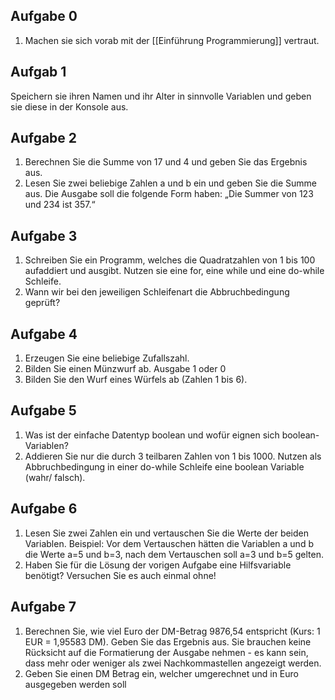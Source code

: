 ## Aufgabe 0
1) Machen sie sich vorab mit der [[Einführung Programmierung]] vertraut.

## Aufgab 1
Speichern sie ihren Namen und ihr Alter in sinnvolle Variablen und geben sie diese in der Konsole aus.

## Aufgabe 2
1) Berechnen Sie die Summe von 17 und 4 und geben Sie das Ergebnis aus. 
2) Lesen Sie zwei beliebige Zahlen a und b ein und geben Sie die Summe aus. Die Ausgabe soll die folgende Form haben: „Die Summer von 123 und 234 ist 357.“

## Aufgabe 3
1) Schreiben Sie ein Programm, welches die Quadratzahlen von 1 bis 100 aufaddiert und ausgibt. Nutzen sie eine for, eine while und eine do-while Schleife. 
2) Wann wir bei den jeweiligen Schleifenart die Abbruchbedingung geprüft?

## Aufgabe 4
1) Erzeugen Sie eine beliebige Zufallszahl. 
2) Bilden Sie einen Münzwurf ab. Ausgabe 1 oder 0 
3) Bilden Sie den Wurf eines Würfels ab (Zahlen 1 bis 6).

## Aufgabe 5
1) Was ist der einfache Datentyp boolean und wofür eignen sich boolean-Variablen? 
2) Addieren Sie nur die durch 3 teilbaren Zahlen von 1 bis 1000. Nutzen als Abbruchbedingung in einer do-while Schleife eine boolean Variable (wahr/ falsch).

## Aufgabe 6
1) Lesen Sie zwei Zahlen ein und vertauschen Sie die Werte der beiden Variablen. Beispiel: Vor dem Vertauschen hätten die Variablen a und b die Werte a=5 und b=3, nach dem Vertauschen soll a=3 und b=5 gelten. 
2) Haben Sie für die Lösung der vorigen Aufgabe eine Hilfsvariable benötigt? Versuchen Sie es auch einmal ohne!

## Aufgabe 7
1) Berechnen Sie, wie viel Euro der DM-Betrag 9876,54 entspricht (Kurs: 1 EUR = 1,95583 DM). Geben Sie das Ergebnis aus. Sie brauchen keine Rücksicht auf die Formatierung der Ausgabe nehmen - es kann sein, dass mehr oder weniger als zwei Nachkommastellen angezeigt werden. 
2) Geben Sie einen DM Betrag ein, welcher umgerechnet und in Euro ausgegeben werden soll
